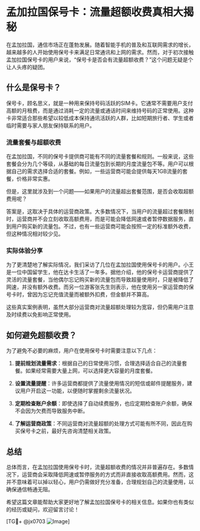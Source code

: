 # 孟加拉国保号卡：流量超额收费真相大揭秘

在孟加拉国，通信市场正在蓬勃发展。随着智能手机的普及和互联网需求的增长，越来越多的人开始使用保号卡来满足日常通讯和上网的需求。然而，对于初次接触孟加拉国保号卡的用户来说，“保号卡是否会有流量超额收费？”这个问题无疑是个让人头疼的疑团。

## 什么是保号卡？

保号卡，顾名思义，就是一种用来保持号码活跃的SIM卡。它通常不需要用户支付高额的月租费，而是通过消耗一定的流量或通话时间来维持号码的正常使用。这种卡非常适合那些希望以较低成本保持通讯活跃的人群，比如短期旅行者、学生或者临时需要与家人朋友保持联系的用户。

### 流量套餐与超额收费

在孟加拉国，不同的保号卡提供商可能有不同的流量套餐和规则。一般来说，这些套餐会分为几个等级，从基础的每日流量包到长期的月度流量包不等。用户可以根据自己的需求选择合适的套餐。例如，一些运营商可能会提供每天1GB流量的套餐，价格非常实惠。

但是，这里就涉及到一个问题——如果用户的流量超出套餐范围，是否会收取超额费用呢？

答案是，这取决于具体的运营商政策。大多数情况下，当用户的流量超过套餐限制时，运营商并不会立刻收取高额费用，而是可能会降低网速或者暂停数据服务，直到用户购买新的流量包。不过，也有一些运营商可能会按照一定的标准额外收费，但这种情况相对较少见。

### 实际体验分享

为了更清楚地了解实际情况，我们采访了几位在孟加拉国使用保号卡的用户。小王是一位中国留学生，他在达卡生活了一年多。据他介绍，他的保号卡运营商提供了灵活的流量套餐，当他偶尔忘记购买新的流量包而导致超量使用时，只是被降低了网速，并没有额外收费。而另一位游客张先生则表示，他在使用另一家运营商的保号卡时，曾因为忘记充值流量而被额外扣费，但金额并不算高。

这些真实案例表明，虽然大部分运营商对流量超额处理较为宽容，但仍需用户注意及时续费以免影响正常使用。

## 如何避免超额收费？

为了避免不必要的麻烦，用户在使用保号卡时需要注意以下几点：

1. **提前规划流量需求**：根据自己的日常使用习惯，合理选择适合自己的流量套餐。如果经常需要大量上网，可以选择更大容量的月度套餐。
   
2. **设置流量提醒**：许多运营商都提供了流量使用情况的短信或邮件提醒服务，建议用户开启这一功能，以便随时掌握剩余流量状况。

3. **定期检查账户余额**：即使选择了自动续费服务，也应定期检查账户余额，确保不会因为欠费而导致服务中断。

4. **了解运营商政策**：不同运营商对流量超额的处理方式可能有所不同，因此在购买保号卡之前，最好先咨询清楚相关政策。

## 总结

总体而言，在孟加拉国使用保号卡时，流量超额收费的情况并非普遍存在。多数情况下，运营商会采取降低网速或暂停服务的方式而非直接收取高额费用。然而，这并不意味着可以掉以轻心，用户仍需做好充分准备，合理规划自己的流量使用，以确保通信畅通无阻。

希望这篇文章能帮助大家更好地了解孟加拉国保号卡的相关信息。如果你也有类似的经历或疑问，欢迎留言讨论！

[TG💪+ @jx0703 ![Image](https://github.com/user-attachments/assets/dbca1d08-cadb-493c-b0ec-ad6f7a83f270)]